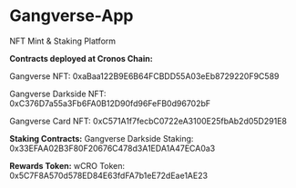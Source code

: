 # Gangverse-App
NFT Mint &amp; Staking Platform

**Contracts deployed at Cronos Chain:**

Gangverse NFT: 0xaBaa122B9E6B64FCBDD55A03eEb8729220F9C589

Gangverse Darkside NFT: 0xC376D7a55a3Fb6FA0B12D90fd96FeFB0d96702bF

Gangverse Card NFT: 0xC571A1f7fecbC0722eA3100E25fbAb2d05D291E8



**Staking Contracts:**
Gangverse Darkside Staking: 0x33EFAA02B3F80F20676C478d3A1EDA1A47ECA0a3

**Rewards Token:**
wCRO Token: 0x5C7F8A570d578ED84E63fdFA7b1eE72dEae1AE23
